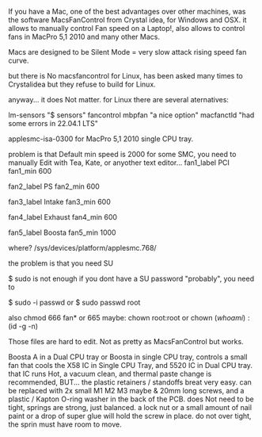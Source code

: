 If you have a Mac, one of the best advantages over other machines,
was the software MacsFanControl from Crystal idea,
for Windows and OSX.
it allows to manually control Fan speed on a Laptop!, 
also allows to control fans in MacPro 5,1 2010 and many other Macs.

Macs are designed to be Silent Mode = very slow attack rising speed fan curve.

but there is No macsfancontrol for Linux,
has been asked many times to Crystalidea but they refuse to build for Linux.

anyway... it does Not matter.
for Linux there are several aternatives:

lm-sensors "$ sensors"
fancontrol
mbpfan "a nice option"
macfanctld "had some errors in 22.04.1 LTS"

applesmc-isa-0300
for MacPro 5,1 2010 single CPU tray.

problem is that Default min speed is 2000 for some SMC,
you need to manually Edit with Tea, Kate, or anyother text editor...
fan1_label
PCI
fan1_min
600

fan2_label
PS
fan2_min
600

fan3_label
Intake
fan3_min
600

fan4_label
Exhaust
fan4_min
600

fan5_label
Boosta
fan5_min
1000

where?
/sys/devices/platform/applesmc.768/

the problem is that you need SU

$ sudo is not enough
if you dont have a SU password "probably", you need to 

$ sudo -i
passwd
or
$ sudo passwd root

also
chmod 666 fan*
or 665
maybe:
chown root:root
or 
chown ($whoami):($id -g -n)

Those files are hard to edit.
Not as pretty as MacsFanControl but works.


Boosta A in a Dual CPU tray or Boosta in single CPU tray,
controls a small fan that cools the X58 IC in Single CPU Tray, and 5520 IC in Dual CPU tray.
that IC runs Hot, 
a vacuum clean, and thermal paste change is recommended,
BUT... the plastic retainers / standoffs breat very easy.
can be replaced with 2x small M1 M2 M3 maybe & 20mm long screws, and a plastic / Kapton O-ring washer in the back of the PCB.
does Not need to be tight, springs are strong, just balanced.
a lock nut or a small amount of nail paint or a drop of super glue will hold the screw in place.
do not over tight, the sprin must have room to move.

